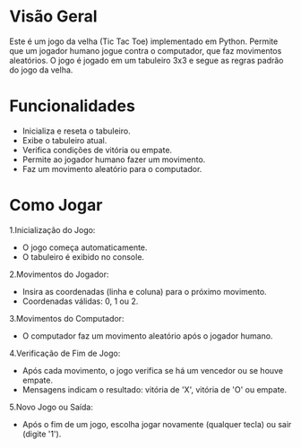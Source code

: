 # Visão Geral
Este é um jogo da velha (Tic Tac Toe) implementado em Python. Permite que um jogador humano jogue contra o computador, que faz movimentos aleatórios. O jogo é jogado em um tabuleiro 3x3 e segue as regras padrão do jogo da velha.

# Funcionalidades
- Inicializa e reseta o tabuleiro.
- Exibe o tabuleiro atual.
- Verifica condições de vitória ou empate.
- Permite ao jogador humano fazer um movimento.
- Faz um movimento aleatório para o computador.

# Como Jogar
1.Inicialização do Jogo:
  - O jogo começa automaticamente.
  - O tabuleiro é exibido no console.

2.Movimentos do Jogador:
  - Insira as coordenadas (linha e coluna) para o próximo movimento.
  - Coordenadas válidas: 0, 1 ou 2.

3.Movimentos do Computador:
  - O computador faz um movimento aleatório após o jogador humano.

4.Verificação de Fim de Jogo:
  - Após cada movimento, o jogo verifica se há um vencedor ou se houve empate.
  - Mensagens indicam o resultado: vitória de 'X', vitória de 'O' ou empate.

5.Novo Jogo ou Saída:
  - Após o fim de um jogo, escolha jogar novamente (qualquer tecla) ou sair (digite '1').
